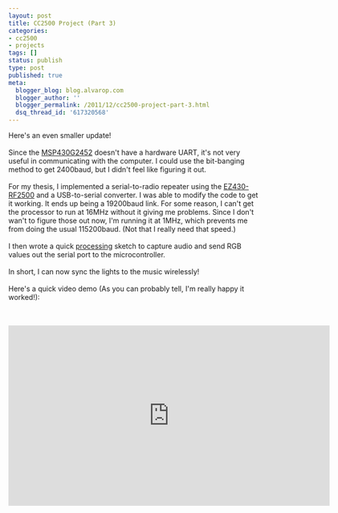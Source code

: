 ```yaml
---
layout: post
title: CC2500 Project (Part 3)
categories:
- cc2500
- projects
tags: []
status: publish
type: post
published: true
meta:
  blogger_blog: blog.alvarop.com
  blogger_author: ''
  blogger_permalink: /2011/12/cc2500-project-part-3.html
  dsq_thread_id: '617320568'
---
```

Here's an even smaller update!<br /><br />Since the  <a href="http://www.ti.com/product/msp430g2452">MSP430G245</a><a href="http://www.ti.com/product/msp430g2452">2</a>&nbsp;doesn't have a hardware UART, it's not very useful in&nbsp;communicating&nbsp;with the computer. I could use the bit-banging method to get 2400baud, but I didn't feel like figuring it out.<br /><br />For my thesis, I implemented a serial-to-radio repeater using the <a href="http://www.ti.com/tool/ez430-rf2500">EZ430-RF2500</a>&nbsp;and a USB-to-serial converter. I was able to modify the code to get it working. It ends up being a 19200baud link. For some reason, I can't get the processor to run at 16MHz without it giving me problems. Since I don't wan't to figure those out now, I'm running it at 1MHz, which prevents me from doing the usual 115200baud. (Not that I really need that speed.)<br /><br />I then wrote a quick <a href="http://processing.org/" target="_blank">processing</a>&nbsp;sketch to capture audio and send RGB values out the serial port to the microcontroller.<br /><br />In short, I can now sync the lights to the music wirelessly!<br /><br />Here's a quick video demo (As you can probably tell, I'm really happy it worked!):<br /><br /><br /><div style="text-align: center;"><iframe allowfullscreen="" frameborder="0" height="360" src="http://www.youtube.com/embed/5jGdANtEmmw?rel=0" width="640"></iframe></div>
